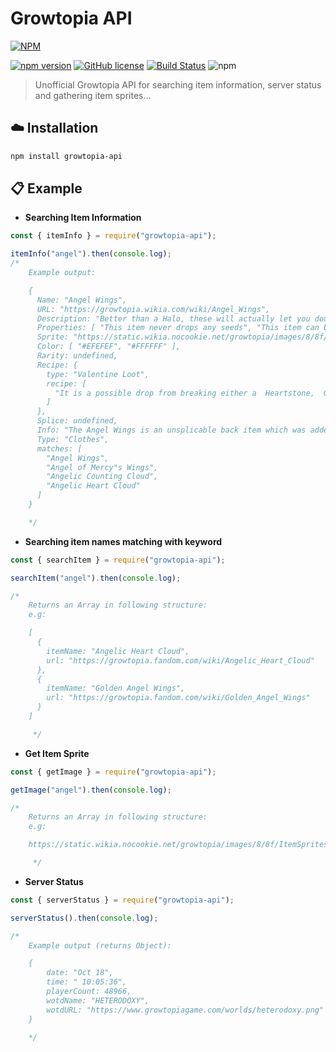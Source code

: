 # Growtopia API

[![NPM](https://nodei.co/npm/growtopia-api.png)](https://nodei.co/npm/growtopia-api/)

[![npm version](https://badge.fury.io/js/growtopia-api.svg)](https://badge.fury.io/js/growtopia-api) [![GitHub license](https://img.shields.io/github/license/Growtopian-Bot/growtopia-api)](https://github.com/Growtopian-Bot/growtopia-api/blob/master/LICENSE) [![Build Status](https://img.shields.io/badge/build-passing-green)](https://github.com/Growtopian-Bot/growtopia-api) ![npm](https://img.shields.io/npm/dt/growtopia-api)

> Unofficial Growtopia API for searching item information, server status and gathering item sprites...

## :cloud: Installation

```sh
npm install growtopia-api
```

## :clipboard: Example

- **Searching Item Information**

```js
const { itemInfo } = require("growtopia-api");

itemInfo("angel").then(console.log);
/*
    Example output:

    {
      Name: "Angel Wings",
      URL: "https://growtopia.wikia.com/wiki/Angel_Wings",
      Description: "Better than a Halo, these will actually let you double jump!",
      Properties: [ "This item never drops any seeds", "This item can be transmuted" ],
      Sprite: "https://static.wikia.nocookie.net/growtopia/images/8/8f/ItemSprites.png/revision/latest/window-crop/width/32/x-offset/704/y-offset/1952/window-width/32/window-height/32?fill=cb-20210701082040",
      Color: [ "#EFEFEF", "#FFFFFF" ],
      Rarity: undefined,
      Recipe: {
        type: "Valentine Loot",
        recipe: [
          "It is a possible drop from breaking either a  Heartstone,  Golden Booty Chest, or a  Super Golden Booty Chest or from a  Well of Love every five  Golden Booty Chests filled."     
        ]
      },
      Splice: undefined,
      Info: "The Angel Wings is an unsplicable back item which was added as part of Valentine"s Week 2013.",
      Type: "Clothes",
      matches: [
        "Angel Wings",
        "Angel of Mercy"s Wings",
        "Angelic Counting Cloud",
        "Angelic Heart Cloud"
      ]
    }

    */
```

- **Searching item names matching with keyword**

```js
const { searchItem } = require("growtopia-api");

searchItem("angel").then(console.log);

/*
    Returns an Array in following structure:
    e.g:

    [
      {
        itemName: "Angelic Heart Cloud",
        url: "https://growtopia.fandom.com/wiki/Angelic_Heart_Cloud"
      },
      {
        itemName: "Golden Angel Wings",
        url: "https://growtopia.fandom.com/wiki/Golden_Angel_Wings"
      }
    ]

     */
```

- **Get Item Sprite**

```js
const { getImage } = require("growtopia-api");

getImage("angel").then(console.log);

/*
    Returns an Array in following structure:
    e.g:

    https://static.wikia.nocookie.net/growtopia/images/8/8f/ItemSprites.png/revision/latest/window-crop/width/32/x-offset/992/y-offset/1920/window-width/32/window-height/32?fill=cb-20201001200938

     */
```

- **Server Status**

```js
const { serverStatus } = require("growtopia-api");

serverStatus().then(console.log);

/*
    Example output (returns Object):

    {
        date: "Oct 18",
        time: " 10:05:36",
        playerCount: 48966,
        wotdName: "HETERODOXY",
        wotdURL: "https://www.growtopiagame.com/worlds/heterodoxy.png"
    }

    */
```
